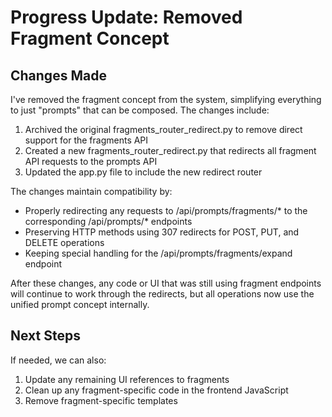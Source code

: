 # Progress Update: Removed Fragment Concept

## Changes Made
I've removed the fragment concept from the system, simplifying everything to just "prompts" that can be composed. The changes include:

1. Archived the original fragments_router_redirect.py to remove direct support for the fragments API
2. Created a new fragments_router_redirect.py that redirects all fragment API requests to the prompts API
3. Updated the app.py file to include the new redirect router

The changes maintain compatibility by:
- Properly redirecting any requests to /api/prompts/fragments/* to the corresponding /api/prompts/* endpoints
- Preserving HTTP methods using 307 redirects for POST, PUT, and DELETE operations
- Keeping special handling for the /api/prompts/fragments/expand endpoint

After these changes, any code or UI that was still using fragment endpoints will continue to work through the redirects, but all operations now use the unified prompt concept internally.

## Next Steps
If needed, we can also:
1. Update any remaining UI references to fragments
2. Clean up any fragment-specific code in the frontend JavaScript
3. Remove fragment-specific templates
